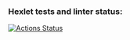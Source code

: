 ### Hexlet tests and linter status:
[![Actions Status](https://github.com/AniMus8/layout-designer-project-lvl1/workflows/hexlet-check/badge.svg)](https://github.com/AniMus8/layout-designer-project-lvl1/actions)